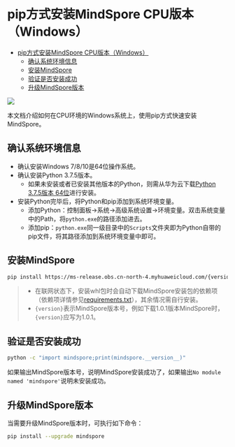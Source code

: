 ﻿# pip方式安装MindSpore CPU版本（Windows）

<!-- TOC -->

- [pip方式安装MindSpore CPU版本（Windows）](#pip方式安装mindspore-cpu版本windows)
    - [确认系统环境信息](#确认系统环境信息)
    - [安装MindSpore](#安装mindspore)
    - [验证是否安装成功](#验证是否安装成功)
    - [升级MindSpore版本](#升级mindspore版本)

<!-- /TOC -->

<a href="https://gitee.com/mindspore/docs/blob/master/install/mindspore_cpu_win_install_pip.md" target="_blank"><img src="https://gitee.com/mindspore/docs/raw/master/resource/_static/logo_source.png"></a>

本文档介绍如何在CPU环境的Windows系统上，使用pip方式快速安装MindSpore。

## 确认系统环境信息

- 确认安装Windows 7/8/10是64位操作系统。
- 确认安装Python 3.7.5版本。  
    - 如果未安装或者已安装其他版本的Python，则需从华为云下载[Python 3.7.5版本 64位](https://mirrors.huaweicloud.com/python/3.7.5/python-3.7.5-amd64.exe)进行安装。
- 安装Python完毕后，将Python和pip添加到系统环境变量。
    - 添加Python：控制面板->系统->高级系统设置->环境变量。双击系统变量中的Path，将`python.exe`的路径添加进去。
    - 添加pip：`python.exe`同一级目录中的`Scripts`文件夹即为Python自带的pip文件，将其路径添加到系统环境变量中即可。

## 安装MindSpore

```bash
pip install https://ms-release.obs.cn-north-4.myhuaweicloud.com/{version}/MindSpore/cpu/windows_x64/mindspore-{version}-cp37-cp37m-win_amd64.whl --trusted-host ms-release.obs.cn-north-4.myhuaweicloud.com -i https://mirrors.huaweicloud.com/repository/pypi/simple
```

> - 在联网状态下，安装whl包时会自动下载MindSpore安装包的依赖项（依赖项详情参见[requirements.txt](https://gitee.com/mindspore/mindinsight/blob/master/requirements.txt)），其余情况需自行安装。  
> - `{version}`表示MindSpore版本号，例如下载1.0.1版本MindSpore时，`{version}`应写为1.0.1。

## 验证是否安装成功

```bash
python -c "import mindspore;print(mindspore.__version__)"
```

如果输出MindSpore版本号，说明MindSpore安装成功了，如果输出`No module named 'mindspore'`说明未安装成功。

## 升级MindSpore版本

当需要升级MindSpore版本时，可执行如下命令：

```bash
pip install --upgrade mindspore
```
